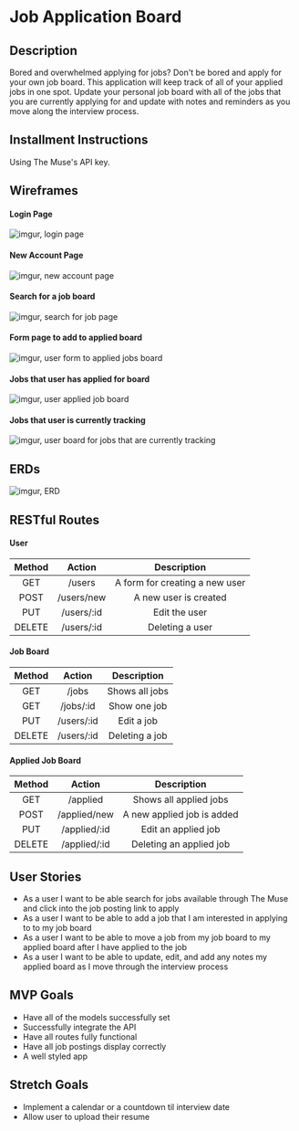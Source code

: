 # Job Application Board

## Description
Bored and overwhelmed applying for jobs? Don't be bored and apply for your own job board. This application will keep track of all of your applied jobs in one spot. Update your personal job board with all of the jobs that you are currently applying for and update with notes and reminders as you move along the interview process.

## Installment Instructions
Using The Muse's API key.

## Wireframes
#### Login Page
![imgur, login page](https://i.imgur.com/85NM32h.png)
#### New Account Page
![imgur, new account page](https://i.imgur.com/ZDvleec.png)
#### Search for a job board
![imgur, search for job page](https://i.imgur.com/rXhmhPx.png)
#### Form page to add to applied board
![imgur, user form to applied jobs board](https://i.imgur.com/DaQ9GTV.png)
#### Jobs that user has applied for board
![imgur, user applied job board](https://i.imgur.com/3TcMfd6.png)
#### Jobs that user is currently tracking
![imgur, user board for jobs that are currently tracking](https://i.imgur.com/uZlX9PR.png)

## ERDs
![imgur, ERD](https://i.imgur.com/1O6YsfR.png)
## RESTful Routes
#### User
| Method | Action | Description|
|:------:|:------:|:----------:|
| GET    | /users  | A form for creating a new user  |
| POST   | /users/new  | A new user is created  |
| PUT    | /users/:id  | Edit the user  |
| DELETE | /users/:id  | Deleting a user  |

#### Job Board
| Method | Action | Description|
|:------:|:------:|:----------:|
| GET    | /jobs  | Shows all jobs  |
| GET    | /jobs/:id  | Show one job  |
| PUT    | /users/:id | Edit a job  |
| DELETE | /users/:id  | Deleting a job  |

#### Applied Job Board
| Method | Action | Description|
|:------:|:------:|:----------:|
| GET    | /applied  | Shows all applied jobs  |
| POST   | /applied/new  |  A new applied job is added   |
| PUT    | /applied/:id | Edit an applied job  |
| DELETE | /applied/:id  | Deleting an applied job  |


## User Stories
* As a user I want to be able search for jobs available through The Muse and click into the job posting link to apply
* As a user I want to be able to add a job that I am interested in applying to to my job board
* As a user I want to be able to move a job from my job board to my applied board after I have applied to the job
* As a user I want to be able to update, edit, and add any notes my applied board as I move through the interview process

## MVP Goals
* Have all of the models successfully set
* Successfully integrate the API
* Have all routes fully functional
* Have all job postings display correctly
* A well styled app

## Stretch Goals
* Implement a calendar or a countdown til interview date
* Allow user to upload their resume
